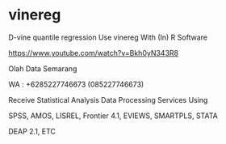 # vinereg
D-vine quantile regression Use vinereg With (In) R Software

https://www.youtube.com/watch?v=Bkh0yN343R8

Olah Data Semarang

WA : +6285227746673 (085227746673)

Receive Statistical Analysis Data Processing Services Using

SPSS, AMOS, LISREL, Frontier 4.1, EVIEWS, SMARTPLS, STATA

DEAP 2.1, ETC
